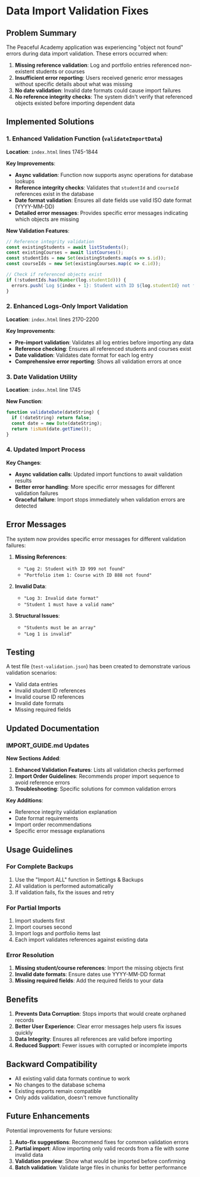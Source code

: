 # Data Import Validation Fixes

## Problem Summary
The Peaceful Academy application was experiencing "object not found" errors during data import validation. These errors occurred when:

1. **Missing reference validation**: Log and portfolio entries referenced non-existent students or courses
2. **Insufficient error reporting**: Users received generic error messages without specific details about what was missing
3. **No date validation**: Invalid date formats could cause import failures
4. **No reference integrity checks**: The system didn't verify that referenced objects existed before importing dependent data

## Implemented Solutions

### 1. Enhanced Validation Function (`validateImportData`)

**Location**: `index.html` lines 1745-1844

**Key Improvements**:
- **Async validation**: Function now supports async operations for database lookups
- **Reference integrity checks**: Validates that `studentId` and `courseId` references exist in the database
- **Date format validation**: Ensures all date fields use valid ISO date format (YYYY-MM-DD)
- **Detailed error messages**: Provides specific error messages indicating which objects are missing

**New Validation Features**:
```javascript
// Reference integrity validation
const existingStudents = await listStudents();
const existingCourses = await listCourses();
const studentIds = new Set(existingStudents.map(s => s.id));
const courseIds = new Set(existingCourses.map(c => c.id));

// Check if referenced objects exist
if (!studentIds.has(Number(log.studentId))) {
  errors.push(`Log ${index + 1}: Student with ID ${log.studentId} not found`);
}
```

### 2. Enhanced Logs-Only Import Validation

**Location**: `index.html` lines 2170-2200

**Key Improvements**:
- **Pre-import validation**: Validates all log entries before importing any data
- **Reference checking**: Ensures all referenced students and courses exist
- **Date validation**: Validates date format for each log entry
- **Comprehensive error reporting**: Shows all validation errors at once

### 3. Date Validation Utility

**Location**: `index.html` line 1745

**New Function**:
```javascript
function validateDate(dateString) {
  if (!dateString) return false;
  const date = new Date(dateString);
  return !isNaN(date.getTime());
}
```

### 4. Updated Import Process

**Key Changes**:
- **Async validation calls**: Updated import functions to await validation results
- **Better error handling**: More specific error messages for different validation failures
- **Graceful failure**: Import stops immediately when validation errors are detected

## Error Messages

The system now provides specific error messages for different validation failures:

1. **Missing References**:
   - `"Log 2: Student with ID 999 not found"`
   - `"Portfolio item 1: Course with ID 888 not found"`

2. **Invalid Data**:
   - `"Log 3: Invalid date format"`
   - `"Student 1 must have a valid name"`

3. **Structural Issues**:
   - `"Students must be an array"`
   - `"Log 1 is invalid"`

## Testing

A test file (`test-validation.json`) has been created to demonstrate various validation scenarios:

- Valid data entries
- Invalid student ID references
- Invalid course ID references
- Invalid date formats
- Missing required fields

## Updated Documentation

### IMPORT_GUIDE.md Updates

**New Sections Added**:
1. **Enhanced Validation Features**: Lists all validation checks performed
2. **Import Order Guidelines**: Recommends proper import sequence to avoid reference errors
3. **Troubleshooting**: Specific solutions for common validation errors

**Key Additions**:
- Reference integrity validation explanation
- Date format requirements
- Import order recommendations
- Specific error message explanations

## Usage Guidelines

### For Complete Backups
1. Use the "Import ALL" function in Settings & Backups
2. All validation is performed automatically
3. If validation fails, fix the issues and retry

### For Partial Imports
1. Import students first
2. Import courses second
3. Import logs and portfolio items last
4. Each import validates references against existing data

### Error Resolution
1. **Missing student/course references**: Import the missing objects first
2. **Invalid date formats**: Ensure dates use YYYY-MM-DD format
3. **Missing required fields**: Add the required fields to your data

## Benefits

1. **Prevents Data Corruption**: Stops imports that would create orphaned records
2. **Better User Experience**: Clear error messages help users fix issues quickly
3. **Data Integrity**: Ensures all references are valid before importing
4. **Reduced Support**: Fewer issues with corrupted or incomplete imports

## Backward Compatibility

- All existing valid data formats continue to work
- No changes to the database schema
- Existing exports remain compatible
- Only adds validation, doesn't remove functionality

## Future Enhancements

Potential improvements for future versions:
1. **Auto-fix suggestions**: Recommend fixes for common validation errors
2. **Partial import**: Allow importing only valid records from a file with some invalid data
3. **Validation preview**: Show what would be imported before confirming
4. **Batch validation**: Validate large files in chunks for better performance